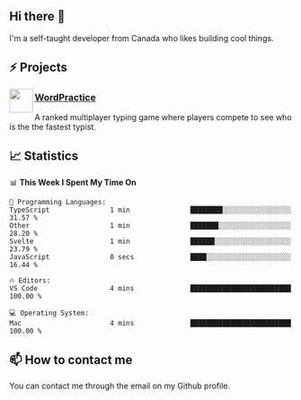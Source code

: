 <h2>Hi there 👋</h2>

<p>I'm a self-taught developer from Canada who likes building cool things.</p>

<h2>⚡ Projects</h2>

<img align="left" src="https://i.imgur.com/6RT8VFO.png" width="42" height="42" />
<h3><a target="_blank" href="https://wordpractice.io/">WordPractice</a></h3>
<p>A ranked multiplayer typing game where players compete to see who is the the fastest typist.</p>

<h2>📈 Statistics</h2>

<!--START_SECTION:waka-->
📊 **This Week I Spent My Time On** 

```text
💬 Programming Languages: 
TypeScript               1 min               ████████░░░░░░░░░░░░░░░░░   31.57 % 
Other                    1 min               ███████░░░░░░░░░░░░░░░░░░   28.20 % 
Svelte                   1 min               ██████░░░░░░░░░░░░░░░░░░░   23.79 % 
JavaScript               0 secs              ████░░░░░░░░░░░░░░░░░░░░░   16.44 % 

🔥 Editors: 
VS Code                  4 mins              █████████████████████████   100.00 % 

💻 Operating System: 
Mac                      4 mins              █████████████████████████   100.00 % 
```


<!--END_SECTION:waka-->

<h2>📫 How to contact me</h2>

You can contact me through the email on my Github profile.

